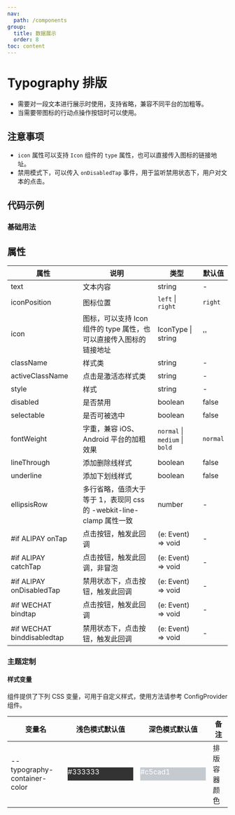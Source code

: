 ```yaml
---
nav:
  path: /components
group:
  title: 数据展示
  order: 8
toc: content
---
```


# Typography 排版

- 需要对一段文本进行展示时使用，支持省略，兼容不同平台的加粗等。
- 当需要带图标的行动点操作按钮时可以使用。

## 注意事项

- `icon` 属性可以支持 `Icon` 组件的 `type` 属性，也可以直接传入图标的链接地址。
- 禁用模式下，可以传入 `onDisabledTap` 事件，用于监听禁用状态下，用户对文本的点击。

## 代码示例

### 基础用法

<code src='../../demo/pages/Typography/index'></code>

## 属性

| 属性                        | 说明                                                                | 类型                           | 默认值   |
| --------------------------- | ------------------------------------------------------------------- | ------------------------------ | -------- |
| text                        | 文本内容                                                            | string                         | -        |
| iconPosition                | 图标位置                                                            | `left` \| `right`              | `right`  |
| icon                        | 图标，可以支持 Icon 组件的 type 属性，也可以直接传入图标的链接地址  | IconType \| string             | ''       |
| className                   | 样式类                                                              | string                         | -        |
| activeClassName             | 点击是激活态样式类                                                  | string                         | -        |
| style                       | 样式                                                                | string                         | -        |
| disabled                    | 是否禁用                                                            | boolean                        | false    |
| selectable                  | 是否可被选中                                                        | boolean                        | false    |
| fontWeight                  | 字重，兼容 iOS、Android 平台的加粗效果                              | `normal` \| `medium` \| `bold` | `normal` |
| lineThrough                 | 添加删除线样式                                                      | boolean                        | false    |
| underline                   | 添加下划线样式                                                      | boolean                        | false    |
| ellipsisRow                 | 多行省略，值须大于等于 1，表现同 css 的 -webkit-line-clamp 属性一致 | number                         | -        |
| #if ALIPAY onTap            | 点击按钮，触发此回调                                                | (e: Event) => void             | -        |
| #if ALIPAY catchTap         | 点击按钮，触发此回调，非冒泡                                        | (e: Event) => void             | -        |
| #if ALIPAY onDisabledTap    | 禁用状态下，点击按钮，触发此回调                                    | (e: Event) => void             | -        |
| #if WECHAT bindtap         | 点击按钮，触发此回调                                                | (e: Event) => void             | -        |
| #if WECHAT binddisabledtap | 禁用状态下，点击按钮，触发此回调                                    | (e: Event) => void             | -        |

### 主题定制

#### 样式变量

组件提供了下列 CSS 变量，可用于自定义样式，使用方法请参考 ConfigProvider 组件。

| 变量名                       | 浅色模式默认值                                                                                    | 深色模式默认值                                                                                    | 备注         |
| ---------------------------- | ------------------------------------------------------------------------------------------------- | ------------------------------------------------------------------------------------------------- | ------------ |
| --typography-container-color | <div style="width: 150px; height: 30px; background-color: #333333; color: #ffffff;">#333333</div> | <div style="width: 150px; height: 30px; background-color: #c5cad1; color: #ffffff;">#c5cad1</div> | 排版容器颜色 |
